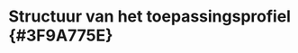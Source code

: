 # Structuur van het toepassingsprofiel {#3F9A775E}
<section data-include-format='markdown' data-include='008-DCAT_als_universeel_vocabulaire.md'></section>
<section data-include-format='markdown' data-include='009-Overzicht_Klassen.md'></section>
<section data-include-format='markdown' data-include='010-Optionaliteit.md'></section>
<section data-include-format='markdown' data-include='011-Waardelijsten.md'></section>
<section data-include-format='markdown' data-include='013-Omschrijving_eigenschappen.md'></section>
<section data-include-format='markdown' data-include='014-Ondersteuning_voor_meertaligheid.md'></section>
